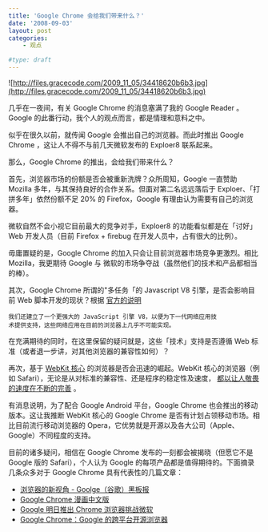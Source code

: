 ```yaml
---
title: 'Google Chrome 会给我们带来什么？'
date: '2008-09-03'
layout: post
categories:
    - 观点

#type: draft
---
```


![http://files.gracecode.com/2009_11_05/34418620b6b3.jpg](http://files.gracecode.com/2009_11_05/34418620b6b3.jpg)

几乎在一夜间，有关 Google Chrome 的消息塞满了我的 Google Reader 。Google 的此番行动，我个人的观点而言，都是情理和意料之中。

似乎在很久以前，就传闻 Google 会推出自己的浏览器。而此时推出 Google Chrome ，这让人不得不与前几天微软发布的 Exploer8 联系起来。

那么，Google Chrome 的推出，会给我们带来什么？

首先，浏览器市场的份额是否会被重新洗牌？众所周知，Google 一直赞助 Mozilla 多年，与其保持良好的合作关系。但面对第二名远远落后于 Exploer、「打拼多年」依然份额不足 20% 的 Firefox，Google 有理由认为需要有自己的浏览器。

微软自然不会小视它目前最大的竞争对手，Exploer8 的功能看似都是在「讨好」 Web 开发人员（目前 Firefox + firebug 在开发人员中，占有很大的比例）。

毋庸置疑的是，Google Chrome 的加入只会让目前浏览器市场竞争更激烈。相比 Mozilla，我更期待 Google 与 微软的市场争夺战（虽然他们的技术和产品都相当的棒）。

其次，Google Chrome 所谓的\"多任务「的 Javascript V8 引擎，是否会影响目前 Web 脚本开发的现状？根据 [官方的说明](http://googlechinablog.com/2008/09/blog-post_02.html) 

```
我们还建立了一个更强大的 JavaScript 引擎 V8，以便为下一代网络应用技
术提供支持，这些网络应用在目前的浏览器上几乎不可能实现。
```

在充满期待的同时，在这里保留的疑问就是，这些「技术」支持是否遵循 Web 标准（或者退一步讲，对其他浏览器的兼容性如何）？

再次，基于  [WebKit 核心](http://www.webkit.org) 的浏览器是否会迅速的崛起。WebKit 核心的浏览器（例如 Safari），无论是从对标准的兼容性、还是程序的稳定性及速度， [都以让人敬畏的速度在不断的完善]({{site.urls}}/posts/1149/) 。

有消息说明，为了配合 Google Android 平台，Google Chrome 也会推出的移动版本。这让我推断 WebKit 核心的 Google Chrome  是否有计划占领移动市场。相比目前流行移动浏览器的 Opera，它优势就是开源以及各大公司（Apple、Google）不同程度的支持。

目前的诸多疑问，相信在 Google Chrome 发布的一刻都会被揭晓（但愿它不是 Google 版的 Safari），个人认为 Google 的每项产品都是值得期待的。下面摘录几条众多对于 Google Chrome  具有代表性的几篇文章：

*  [浏览器的新视角 - Goolge（谷歌）黑板报](http://googlechinablog.com/2008/09/blog-post_02.html) 
*  [Google Chrome 漫画中文版](http://gribao.com/2008/09/gribao/3410.html) 
*  [Google 明日推出 Chrome 浏览器挑战微软](http://www.williamlong.info/archives/1483.html) 
*  [Google Chrome：Google 的跨平台开源浏览器](http://linuxtoy.org/archives/google-chrome.html)
